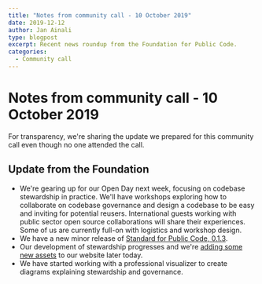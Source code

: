 ```yaml
---
title: "Notes from community call - 10 October 2019"
date: 2019-12-12
author: Jan Ainali
type: blogpost
excerpt: Recent news roundup from the Foundation for Public Code.
categories:
  - Community call
---
```


# Notes from community call - 10 October 2019

For transparency, we're sharing the update we prepared for this community call even though no one attended the call.

## Update from the Foundation

* We're gearing up for our Open Day next week, focusing on codebase stewardship in practice. We'll have workshops exploring how to collaborate on codebase governance and design a codebase to be easy and inviting for potential reusers. International guests working with public sector open source collaborations will share their experiences. Some of us are currently full-on with logistics and workshop design.
* We have a new minor release of [Standard for Public Code, 0.1.3](https://github.com/publiccodenet/standard/releases/tag/0.1.3).
* Our development of stewardship progresses and we're [adding some new assets](https://github.com/publiccodenet/about/pull/430) to our website later today.
* We have started working with a professional visualizer to create diagrams explaining stewardship and governance.
